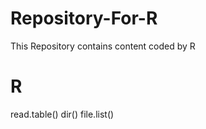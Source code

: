 # Repository-For-R
This Repository contains content coded by R 
 
 # R
 
 read.table()
 dir()
 file.list()
 
